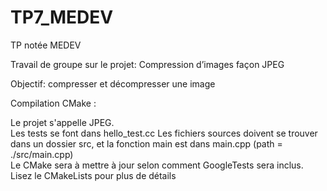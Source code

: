 # TP7_MEDEV
TP notée MEDEV


Travail de groupe sur le projet: Compression d’images façon JPEG

Objectif: compresser et décompresser une image

Compilation CMake :

Le projet s'appelle JPEG.  
Les tests se font dans hello_test.cc 
Les fichiers sources doivent se trouver dans un dossier src, et la fonction main est dans main.cpp (path = ./src/main.cpp)  
Le CMake sera à mettre à jour selon comment GoogleTests sera inclus.  
Lisez le CMakeLists pour plus de détails
